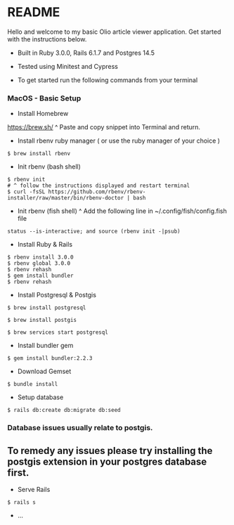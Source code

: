 # README

Hello and welcome to my basic Olio article viewer application. Get started with the instructions below.

* Built in Ruby 3.0.0, Rails 6.1.7 and Postgres 14.5

* Tested using Minitest and Cypress

* To get started run the following commands from your terminal

### MacOS - Basic Setup

- Install Homebrew

https://brew.sh/
^ Paste and copy snippet into Terminal and return.

- Install rbenv ruby manager ( or use the ruby manager of your choice )

```
$ brew install rbenv
```

- Init rbenv (bash shell)

```
$ rbenv init
# ^ follow the instructions displayed and restart terminal
$ curl -fsSL https://github.com/rbenv/rbenv-installer/raw/master/bin/rbenv-doctor | bash
```

- Init rbenv (fish shell)
^ Add the following line in ~/.config/fish/config.fish file

```
status --is-interactive; and source (rbenv init -|psub)
```

- Install Ruby & Rails

```
$ rbenv install 3.0.0
$ rbenv global 3.0.0
$ rbenv rehash
$ gem install bundler
$ rbenv rehash
```

- Install Postgresql & Postgis

```
$ brew install postgresql

$ brew install postgis

$ brew services start postgresql
```

- Install bundler gem

```
$ gem install bundler:2.2.3
```


- Download Gemset

```
$ bundle install
```


- Setup database

```
$ rails db:create db:migrate db:seed
```

### Database issues usually relate to postgis. 
## To remedy any issues please try installing the postgis extension in your postgres database first.

- Serve Rails

```
$ rails s
```

* ...
